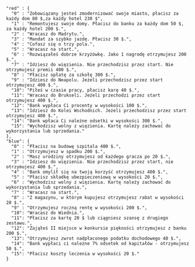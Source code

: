     "red" : {
      "0" : "Zobowiązany jesteś zmodernizować swoje miasto, płacisz za każdy dom 80 $,za każdy hotel 230 $",
      "1" : "Remontujesz swoje domy. Płacisz do banku za każdy dom 50 $, za każdy hotel 200 $.",
      "2" : "Wracasz do Madrytu.",
      "3" : "Mandat za szybko jazdę. Płacisz 30 $.",
      "4" : "Cofasz się o trzy pola.",
      "5" : "Wracasz na start.",
      "6" : "Rozwiązałeś dobrze krzyżówkę. Jako 1 nagrodę otrzymujesz 200 $.",
      "7" : "Idziesz do więzienia. Nie przechodzisz przez start. Nie otrzymujesz premii 400 $.",
      "8" : "Płacisz opłatę za szkołę 300 $.",
      "9" : "Idziesz do Neapolu. Jeżeli przechodzisz przez start otrzymujesz 400 $.",
      "10": "Piłeś w czasie pracy, płacisz karę 40 $.",
      "11": "Wracasz do Brukseli. Jeżeli przechodzi przez start otrzymujesz 400 $.",
      "12": "Bank wypłaca Ci procenty w wysokości 100 $.",
      "13": "Idziesz do Kolei Wschodnich. Jeżeli przechodzisz przez start otrzymujesz 400 $.",
      "14": "Bank wpłaca Ci należne odsetki w wysokości 300 $.",
      "15": "Wychodzisz wolny z więzienia. Kartę należy zachować do wykorzystania lub sprzedania."
    },
    "blue": {
      "0" : "Płacisz na budowę szpitala 400 $.",
      "1" : "Otrzymujesz w spadku 200 $.",
      "2" : "Masz urodziny otrzymujesz od każdego gracza po 20 $.",
      "3" : "Idziesz do więzienia. Nie przechodzisz przez start, nie otrzymujesz 400 $.",
      "4" : "Bank omylił się na twoją korzyść otrzymujesz 400 $.",
      "5" : "Płacisz składkę ubezpieczeniową w wysokości 20 $.",
      "6" : "Wychodzisz wolny z więzienia. Kartę należy zachować do wykorzystania lub sprzedania.",
      "7" : "Wracasz na start.",
      "8" : "Z magazynu, w którym kupujesz otrzymujesz rabat w wysokości 20 $.",
      "9" : "Otrzymujesz roczną rentę w wysokości 200 $.",
      "10": "Wracasz do Wiednia.",
      "11": "Płacisz za kartę 20 $ lub ciągniesz szansę z drugiego zestawu.",
      "12": "Zająłeś II miejsce w konkursie piękności otrzymujesz z banku 200 $.",
      "13": "Otrzymujesz zwrot nadpłaconego podatku dochodowego 40 $.",
      "14": "Bank wypłaci ci należne 7% odsetek od kapitałów - otrzymujesz 50 $.",
      "15": "Płacisz koszty leczenia w wysokości 20 $."
    }